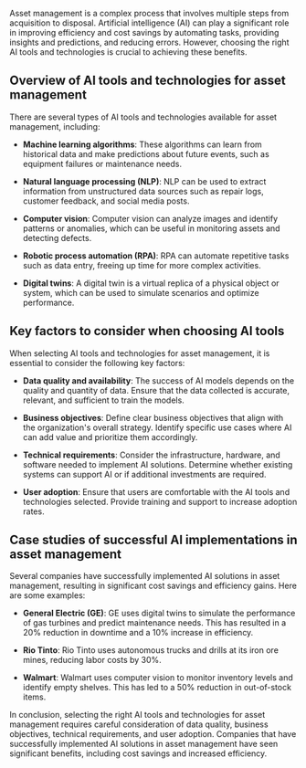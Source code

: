 

Asset management is a complex process that involves multiple steps from acquisition to disposal. Artificial intelligence (AI) can play a significant role in improving efficiency and cost savings by automating tasks, providing insights and predictions, and reducing errors. However, choosing the right AI tools and technologies is crucial to achieving these benefits.

Overview of AI tools and technologies for asset management
----------------------------------------------------------

There are several types of AI tools and technologies available for asset management, including:

* **Machine learning algorithms**: These algorithms can learn from historical data and make predictions about future events, such as equipment failures or maintenance needs.

* **Natural language processing (NLP)**: NLP can be used to extract information from unstructured data sources such as repair logs, customer feedback, and social media posts.

* **Computer vision**: Computer vision can analyze images and identify patterns or anomalies, which can be useful in monitoring assets and detecting defects.

* **Robotic process automation (RPA)**: RPA can automate repetitive tasks such as data entry, freeing up time for more complex activities.

* **Digital twins**: A digital twin is a virtual replica of a physical object or system, which can be used to simulate scenarios and optimize performance.

Key factors to consider when choosing AI tools
----------------------------------------------

When selecting AI tools and technologies for asset management, it is essential to consider the following key factors:

* **Data quality and availability**: The success of AI models depends on the quality and quantity of data. Ensure that the data collected is accurate, relevant, and sufficient to train the models.

* **Business objectives**: Define clear business objectives that align with the organization's overall strategy. Identify specific use cases where AI can add value and prioritize them accordingly.

* **Technical requirements**: Consider the infrastructure, hardware, and software needed to implement AI solutions. Determine whether existing systems can support AI or if additional investments are required.

* **User adoption**: Ensure that users are comfortable with the AI tools and technologies selected. Provide training and support to increase adoption rates.

Case studies of successful AI implementations in asset management
-----------------------------------------------------------------

Several companies have successfully implemented AI solutions in asset management, resulting in significant cost savings and efficiency gains. Here are some examples:

* **General Electric (GE)**: GE uses digital twins to simulate the performance of gas turbines and predict maintenance needs. This has resulted in a 20% reduction in downtime and a 10% increase in efficiency.

* **Rio Tinto**: Rio Tinto uses autonomous trucks and drills at its iron ore mines, reducing labor costs by 30%.

* **Walmart**: Walmart uses computer vision to monitor inventory levels and identify empty shelves. This has led to a 50% reduction in out-of-stock items.

In conclusion, selecting the right AI tools and technologies for asset management requires careful consideration of data quality, business objectives, technical requirements, and user adoption. Companies that have successfully implemented AI solutions in asset management have seen significant benefits, including cost savings and increased efficiency.
